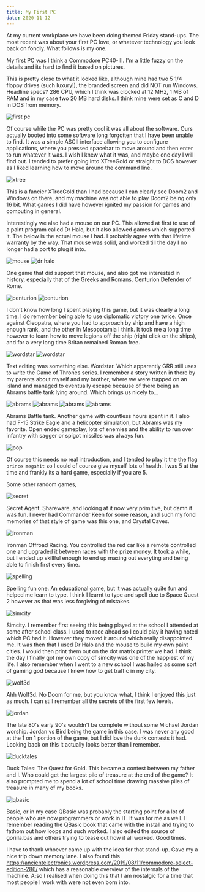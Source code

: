 ```yaml
---
title: My First PC
date: 2020-11-12
---
```


At my current workplace we have been doing themed Friday stand-ups. The most recent was about your first PC love, or whatever technology you look back on fondly. What follows is my one. 

My first PC was I think a Commodore PC40-III. I'm a little fuzzy on the details and its hard to find it based on pictures.

This is pretty close to what it looked like, although mine had two 5 1/4 floppy drives (such luxury!), the branded screen and did NOT run Windows. Headline specs? 286 CPU, which I think was clocked at 12 MHz, 1 MB of RAM and in my case two 20 MB hard disks. I think mine were set as C and D in DOS from memory.

![first pc](/static/first-pc/first_pc.png)

Of course while the PC was pretty cool it was all about the software. Ours actually booted into some software long forgotten that I have been unable to find. It was a simple ASCII interface allowing you to configure applications, where you pressed spacebar to move around and then enter to run whatever it was. I wish I knew what it was, and maybe one day I will find out. I tended to prefer going into XTreeGold or straight to DOS however as I liked learning how to move around the command line.

![xtree](/static/first-pc/xtreegold.png)

This is a fancier XTreeGold than I had because I can clearly see Doom2 and Windows on there, and my machine was not able to play Doom2 being only 16 bit. What games I did have however ignited my passion for games and computing in general.

Interestingly we also had a mouse on our PC. This allowed at first to use of a paint program called Dr Halo, but it also allowed games which supported it. The below is the actual mouse I had. I probably agree with that lifetime warranty by the way. That mouse was solid, and worked till the day I no longer had a port to plug it into.

![mouse](/static/first-pc/mouse.png)
![dr halo](/static/first-pc/drhalo.png)

One game that did support that mouse, and also got me interested in history, especially that of the Greeks and Romans. Centurion Defender of Rome.

![centurion](/static/first-pc/centurion.png)
![centurion](/static/first-pc/centurion2.png)

I don't know how long I spent playing this game, but it was clearly a long time. I do remember being able to use diplomatic victory one twice. Once against Cleopatra, where you had to approach by ship and have a high enough rank, and the other in Mesopotamia I think. It took me a long time however to learn how to move legions off the ship (right click on the ships), and for a very long time Britan remained Roman free.

![wordstar](/static/first-pc/wordstar.png)
![wordstar](/static/first-pc/wordstar2.png)

Text editing was something else. Wordstar. Which apparently GRR still uses to write the Game of Thrones series. I remember a story written in there by my parents about myself and my brother, where we were trapped on an island and managed to eventually escape because of there being an Abrams battle tank lying around. Which brings us nicely to...

![abrams](/static/first-pc/abrams.gif)
![abrams](/static/first-pc/abrams2.png)
![abrams](/static/first-pc/abrams3.jpeg)
![abrams](/static/first-pc/abrams4.jpeg)

Abrams Battle tank. Another game with countless hours spent in it. I also had F-15 Strike Eagle and a helicopter simulation, but Abrams was my favorite. Open ended gameplay, lots of enemies and the ability to run over infantry with sagger or spigot missiles was always fun.

![pop](/static/first-pc/pop.png)

Of course this needs no real introduction, and I tended to play it the the flag `prince megahit` so I could of course give myself lots of health. I was 5 at the time and frankly its a hard game, especially if you are 5. 

Some other random games,

![secret](/static/first-pc/secret.jpeg)

Secret Agent. Shareware, and looking at it now very primitive, but damn it was fun. I never had Commander Keen for some reason, and such my fond memories of that style of game was this one, and Crystal Caves.

![ironman](/static/first-pc/ironman.jpeg)

Ironman Offroad Racing. You controlled the red car like a remote controlled one and upgraded it between races with the prize money. It took a while, but I ended up skillful enough to end up maxing out everyting and being able to finish first every time.

![spelling](/static/first-pc/spelling.gif)

Spelling fun one. An educational game, but it was actually quite fun and helped me learn to type. I think I learnt to type and spell due to Space Quest 2 however as that was less forgiving of mistakes.

![simcity](/static/first-pc/simcity.jpeg)

Simcity. I remember first seeing this being played at the school I attended at some after school class. I used to race ahead so I could play it having noted which PC had it. However they moved it around which really disappointed me. It was then that I used Dr Halo and the mouse to build my own paint cities. I would then print them out on the dot matrix printer we had. I think the day I finally got my own copy of simcity was one of the happiest of my life. I also remember when I went to a new school I was hailed as some sort of gaming god because I knew how to get traffic in my city.

![wolf3d](/static/first-pc/wolf3d.png)

Ahh Wolf3d. No Doom for me, but you know what, I think I enjoyed this just as much. I can still remember all the secrets of the first few levels.

![jordan](/static/first-pc/jordan.jpeg)

The late 80's early 90's wouldn't be complete without some Michael Jordan worship. Jordan vs Bird being the game in this case. I was never any good at the 1 on 1 portion of the game, but I did love the dunk contests it had. Looking back on this it actually looks better than I remember.

![ducktales](/static/first-pc/ducktales.jpg)

Duck Tales: The Quest for Gold. This became a contest between my father and I. Who could get the largest pile of treasure at the end of the game? It also prompted me to spend a lot of school time drawing massive piles of treasure in many of my books.

![qbasic](/static/first-pc/qbasic.png)

Basic, or in my case QBasic was probably the starting point for a lot of people who are now programmers or work in IT. It was for me as well. I remember reading the QBasic book that came with the install and trying to fathom out how loops and such worked. I also edited the source of gorilla.bas and others trying to tease out how it all worked. Good times.

I have to thank whoever came up with the idea for that stand-up. Gave my a nice trip down memory lane. I also found this https://ancientelectronics.wordpress.com/2019/08/11/commodore-select-edition-286/ which has a reasonable overview of the internals of the machine. A;so I realised when doing this that I am nostalgic for a time that most people I work with were not even born into.